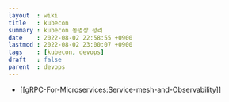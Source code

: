 ```yaml
---
layout  : wiki
title   : kubecon
summary : kubecon 동영상 정리
date    : 2022-08-02 22:58:55 +0900
lastmod : 2022-08-02 23:00:07 +0900
tags    : [kubecon, devops]
draft   : false
parent  : devops
---
```


- [[gRPC-For-Microservices:Service-mesh-and-Observability]]
